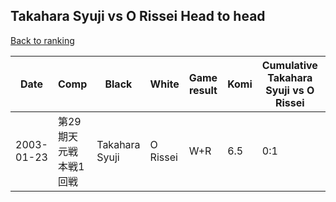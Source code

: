 ## Takahara Syuji vs O Rissei Head to head

[Back to ranking](../../index.md)




| **Date** | **Comp** | **Black** | **White** | **Game result** | **Komi** | **Cumulative Takahara Syuji vs O Rissei** | **Takahara Syuji streak** | **O Rissei streak** | 
| --- | --- | --- | --- | --- | --- | --- | --- | --- |
| 2003-01-23 | 第29期天元戦本戦1回戦 | Takahara Syuji | O Rissei | W+R | 6.5 | 0:1 | 0 | 1 |




